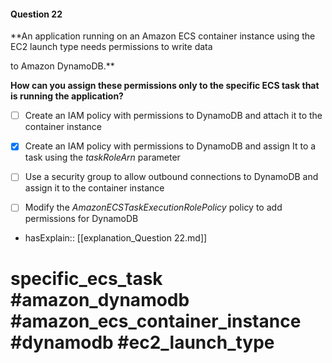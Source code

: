 #### Question  22

**An application running on an Amazon ECS container instance using the EC2 launch type needs permissions to write data

to Amazon DynamoDB.**

**How can you assign these permissions only to the specific ECS task that is running the application?**

- [ ] Create an IAM policy with permissions to DynamoDB and attach it to the container instance

- [x] Create an IAM policy with permissions to DynamoDB and assign It to a task using the _taskRoleArn_ parameter

- [ ] Use a security group to allow outbound connections to DynamoDB and assign it to the container instance

- [ ] Modify the _AmazonECSTaskExecutionRolePolicy_ policy to add permissions for DynamoDB

- hasExplain:: [[explanation_Question  22.md]]

# specific_ecs_task #amazon_dynamodb #amazon_ecs_container_instance #dynamodb #ec2_launch_type
